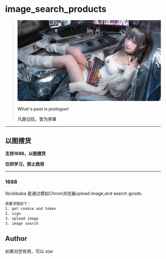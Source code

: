 # image_search_products

> ![希望](https://github.com/Carmenliukang/1688_crawler-image_search_products/blob/master/image/1.jpg)
>
> **What's past is prologue!**
>
> **凡是过往，皆为序章**

***

## 以图搜货

**支持1688，以图搜货**

**仅供学习，禁止商用**

***

### 1688

lib/alibaba 是通过模拟Chrom浏览器upload image,and search goods.

    简要流程如下：
    1. get cookie and token
    2. sign
    3. upload image
    3. image search

## Author

如果对您有用，可以 star






